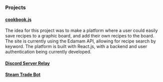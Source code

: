 ### Projects

#### [cookbook.js](https://github.com/joshmalek/cookbook)

The idea for this project was to make a platform where a user could
easily save recipes to a graphic board, and add their own recipes to 
the board.  The site is currently using the Edamam API, allowing for 
recipe search by keyword.  The platform is built with React.js, with a
backend and user authentication being currently developed.

#### [Discord Server Relay](https://github.com/joshmalek/discord-relay)

#### [Steam Trade Bot](https://github.com/joshmalek/Steam-Trade-Bot)


